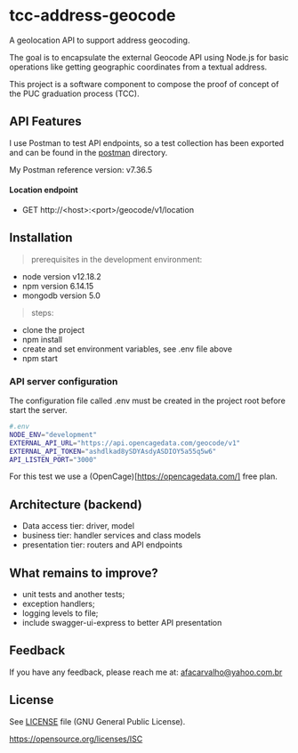 # tcc-address-geocode

A geolocation API to support address geocoding.

The goal is to encapsulate the external Geocode API using Node.js for basic operations like getting geographic coordinates from a textual address.

This project is a software component to compose the proof of concept of the PUC graduation process (TCC).

## API Features

I use Postman to test API endpoints, so a test collection has been exported and can be found in the [postman](./postman/postman_collection.json) directory.

My Postman reference version: v7.36.5

#### Location endpoint

 - GET http://&lt;host&gt;:&lt;port&gt;/geocode/v1/location

## Installation

 > prerequisites in the development environment:

- node version v12.18.2
- npm version  6.14.15
- mongodb version 5.0

 > steps:

- clone the project
- npm install
- create and set environment variables, see .env file above
- npm start

### API server configuration

The configuration file called .env must be created in the project root before start the server.

```sh
#.env
NODE_ENV="development"
EXTERNAL_API_URL="https://api.opencagedata.com/geocode/v1"
EXTERNAL_API_TOKEN="ashdlkad8ySDYAsdyASDIOY5a55q5w6"
API_LISTEN_PORT="3000"
```

For this test we use a (OpenCage)[https://opencagedata.com/] free plan.

## Architecture (backend)

- Data access tier: driver, model
- business tier: handler services and class models
- presentation tier: routers and API endpoints


## What remains to improve?

 - unit tests and another tests;
 - exception handlers;
 - logging levels to file;
 - include swagger-ui-express to better API presentation

## Feedback

If you have any feedback, please reach me at: afacarvalho@yahoo.com.br

## License

See [LICENSE](./LICENSE) file (GNU General Public License).

https://opensource.org/licenses/ISC
